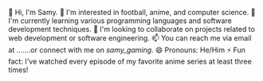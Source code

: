 
👋 Hi, I'm Samy.
👀 I'm interested in football, anime, and computer science.
🌱 I'm currently learning various programming languages and software development techniques.
💞️ I'm looking to collaborate on projects related to web development or software engineering.
📫 You can reach me via email at .......or connect with me on _samy_gaming_.
😄 Pronouns: He/Him
⚡ Fun fact: I've watched every episode of my favorite anime series at least three times!

<!---
samy530/samy530 is a ✨ special ✨ repository because its `README.md` (this file) appears on your GitHub profile.
You can click the Preview link to take a look at your changes.
--->
